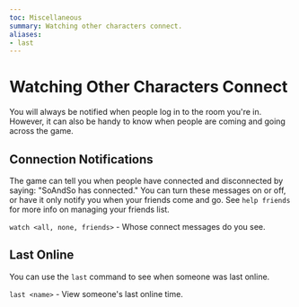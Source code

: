 ```yaml
---
toc: Miscellaneous
summary: Watching other characters connect.
aliases:
- last
---
```

# Watching Other Characters Connect

You will always be notified when people log in to the room you're in.  However, it can also be handy to know when people are coming and going across the game.

## Connection Notifications

The game can tell you when people have connected and disconnected by saying: "SoAndSo has connected."  You can turn these messages on or off, or have it only notify you when your friends come and go. See `help friends` for more info on managing your friends list.

`watch <all, none, friends>` - Whose connect messages do you see.

## Last Online

You can use the `last` command to see when someone was last online.

`last <name>` - View someone's last online time.

